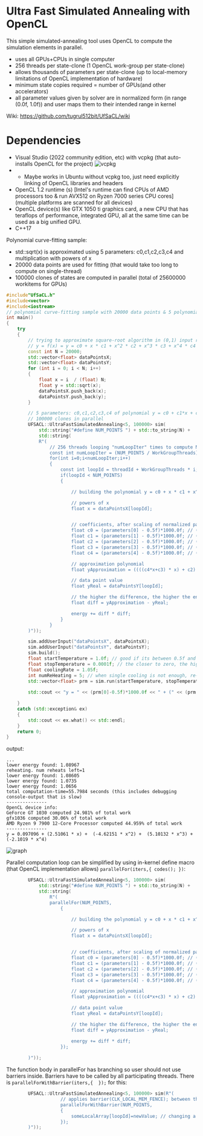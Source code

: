 # Ultra Fast Simulated Annealing with OpenCL

This simple simulated-annealing tool uses OpenCL to compute the simulation elements in parallel.

- uses all GPUs+CPUs in single computer
- 256 threads per state-clone (1 OpenCL work-group per state-clone)
- allows thousands of parameters per state-clone (up to local-memory limitations of OpenCL implementation of hardware)
- minimum state copies required = number of GPUs(and other accelerators)
- all parameter values given by solver are in normalized form (in range (0.0f, 1.0f)) and user maps them to their intended range in kernel

Wiki: https://github.com/tugrul512bit/UfSaCL/wiki

# Dependencies

- Visual Studio (2022 community edition, etc) with vcpkg (that auto-installs OpenCL for the project) ![vcpkg](https://github.com/tugrul512bit/libGPGPU/assets/23708129/4a064dcb-b967-478d-a15f-fc69f4e3e9ee)
- - Maybe works in Ubuntu without vcpkg too, just need explicitly linking of OpenCL libraries and headers
- OpenCL 1.2 runtime (s) [Intel's runtime can find CPUs of AMD processors too & run AVX512 on Ryzen 7000 series CPU cores] (multiple platforms are scanned for all devices)
- OpenCL device(s) like GTX 1050 ti graphics card, a new CPU that has teraflops of performance, integrated GPU, all at the same time can be used as a big unified GPU.
- C++17

Polynomial curve-fitting sample: 

- std::sqrt(x) is approximated using 5 parameters: c0,c1,c2,c3,c4 and multiplication with powers of x
- 20000 data points are used for fitting (that would take too long to compute on single-thread)
- 100000 clones of states are computed in parallel (total of 25600000 workitems for GPUs)

```C++
#include"UfSaCL.h"
#include<vector>
#include<iostream>
// polynomial curve-fitting sample with 20000 data points & 5 polynomial coefficients
int main()
{
    try
    {
        // trying to approximate square-root algorithm in (0,1) input range by a polynomial
        // y = f(x) = y = c0 + x * c1 + x^2 * c2 + x^3 * c3 + x^4 * c4
        const int N = 20000;
        std::vector<float> dataPointsX;
        std::vector<float> dataPointsY;
        for (int i = 0; i < N; i++)
        {
            float x = i  / (float) N;
            float y = std::sqrt(x);
            dataPointsX.push_back(x);
            dataPointsY.push_back(y);
        }

        // 5 parameters: c0,c1,c2,c3,c4 of polynomial y = c0 + c1*x + c2*x^2 + c3*x^3 + c4*x^4
        // 100000 clones in parallel
        UFSACL::UltraFastSimulatedAnnealing<5, 100000> sim(
            std::string("#define NUM_POINTS ") + std::to_string(N) + 
            std::string(
            R"(
                // 256 threads looping "numLoopIter" times to compute NUM_POINTS data points error (energy)
                const int numLoopIter = (NUM_POINTS / WorkGroupThreads) + 1;
                for(int i=0;i<numLoopIter;i++)
                {
                    const int loopId = threadId + WorkGroupThreads * i;
                    if(loopId < NUM_POINTS)
                    {

                        // building the polynomial y = c0 + x * c1 + x^2 * c2 + x^3 * c3 + x^4 * c4

                        // powers of x
                        float x = dataPointsX[loopId];


                        // coefficients, after scaling of normalized parameters
                        float c0 = (parameters[0] - 0.5f)*1000.0f; // (-500,+500) range
                        float c1 = (parameters[1] - 0.5f)*1000.0f; // (-500,+500) range
                        float c2 = (parameters[2] - 0.5f)*1000.0f; // (-500,+500) range
                        float c3 = (parameters[3] - 0.5f)*1000.0f; // (-500,+500) range
                        float c4 = (parameters[4] - 0.5f)*1000.0f; // (-500,+500) range

                        // approximation polynomial
                        float yApproximation = ((((c4*x+c3) * x) + c2) * x + c1) * x + c0;

                        // data point value
                        float yReal = dataPointsY[loopId];

                        // the higher the difference, the higher the energy
                        float diff = yApproximation - yReal;

                        energy += diff * diff;
                    }
                }
        )"));

        sim.addUserInput("dataPointsX", dataPointsX);
        sim.addUserInput("dataPointsY", dataPointsY);
        sim.build();
        float startTemperature = 1.0f; // good if its between 0.5f and 1.0f
        float stopTemperature = 0.0001f; // the closer to zero, the higher the accuracy, the slower to solution
        float coolingRate = 1.05f;
        int numReHeating = 5; // when single cooling is not enough, re-start the process multiple times while keeping the best solution
        std::vector<float> prm = sim.run(startTemperature, stopTemperature, coolingRate, numReHeating,false,false,true);
        
        std::cout << "y = " << (prm[0]-0.5f)*1000.0f << " + (" << (prm[1] - 0.5f) * 1000.0f << " * x) + " << " (" << (prm[2] - 0.5f) * 1000.0f << " * x^2) + " << " (" << (prm[3] - 0.5f) * 1000.0f << " * x^3) + " << " (" << (prm[4] - 0.5f) * 1000.0f << " * x^4) "<< std::endl;

    }
    catch (std::exception& ex)
    {
        std::cout << ex.what() << std::endl;
    }
    return 0;
}
```

output:

```
...
lower energy found: 1.08967
reheating. num reheats left=1
lower energy found: 1.08605
lower energy found: 1.0735
lower energy found: 1.0656
total computation-time=55.7984 seconds (this includes debugging console-output that is slow)
---------------
OpenCL device info:
GeForce GT 1030 computed 24.981% of total work
gfx1036 computed 30.06% of total work
AMD Ryzen 9 7900 12-Core Processor computed 44.959% of total work
---------------
y = 0.097096 + (2.51061 * x) +  (-4.62151 * x^2) +  (5.10132 * x^3) +  (-2.1019 * x^4)
```
![graph](https://i.snipboard.io/LyHKOU.jpg)

Parallel computation loop can be simplified by using in-kernel define macro (that OpenCL implementation allows) ```parallelFor(iters,{ codes(); })```:

```C++
        UFSACL::UltraFastSimulatedAnnealing<5, 100000> sim(
            std::string("#define NUM_POINTS ") + std::to_string(N) +
            std::string(
                R"(
                parallelFor(NUM_POINTS,
                    {

                        // building the polynomial y = c0 + x * c1 + x^2 * c2 + x^3 * c3 + x^4 * c4

                        // powers of x
                        float x = dataPointsX[loopId];


                        // coefficients, after scaling of normalized parameters
                        float c0 = (parameters[0] - 0.5f)*1000.0f; // (-500,+500) range
                        float c1 = (parameters[1] - 0.5f)*1000.0f; // (-500,+500) range
                        float c2 = (parameters[2] - 0.5f)*1000.0f; // (-500,+500) range
                        float c3 = (parameters[3] - 0.5f)*1000.0f; // (-500,+500) range
                        float c4 = (parameters[4] - 0.5f)*1000.0f; // (-500,+500) range

                        // approximation polynomial
                        float yApproximation = ((((c4*x+c3) * x) + c2) * x + c1) * x + c0;

                        // data point value
                        float yReal = dataPointsY[loopId];

                        // the higher the difference, the higher the energy
                        float diff = yApproximation - yReal;

                        energy += diff * diff;
                    });
                
        )"));
```

The function body in parallelFor has branching so user should not use barriers inside. Barriers have to be called by all participating threads. There is ```parallelForWithBarrier(iters,{  });``` for this:

```C++
        UFSACL::UltraFastSimulatedAnnealing<5, 100000> sim(R"(
                    // applies barrier(CLK_LOCAL_MEM_FENCE); between thread-wave iterations (not individual iterations)
                    parallelForWithBarrier(NUM_POINTS,
                    {
                        someLocalArray[loopId]=newValue; // changing a local array on a unique index between threads
                    });           
        )"));
```
